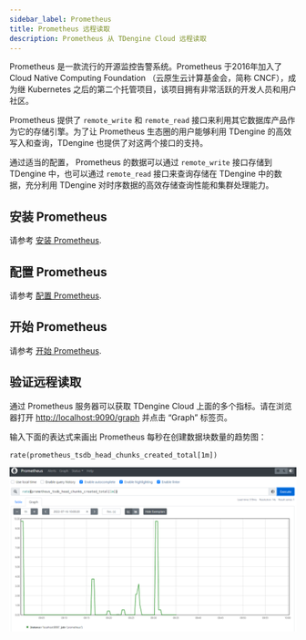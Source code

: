 ```yaml
---
sidebar_label: Prometheus
title: Prometheus 远程读取
description: Prometheus 从 TDengine Cloud 远程读取   
---
```


Prometheus 是一款流行的开源监控告警系统。Prometheus 于2016年加入了 Cloud Native Computing Foundation （云原生云计算基金会，简称 CNCF），成为继 Kubernetes 之后的第二个托管项目，该项目拥有非常活跃的开发人员和用户社区。

Prometheus 提供了 `remote_write` 和 `remote_read` 接口来利用其它数据库产品作为它的存储引擎。为了让 Prometheus 生态圈的用户能够利用 TDengine 的高效写入和查询，TDengine 也提供了对这两个接口的支持。

通过适当的配置， Prometheus 的数据可以通过 `remote_write` 接口存储到 TDengine 中，也可以通过 `remote_read` 接口来查询存储在 TDengine 中的数据，充分利用 TDengine 对时序数据的高效存储查询性能和集群处理能力。

## 安装 Prometheus

请参考 [安装 Prometheus](https://docs.taosdata.com/cloud/data-in/prometheus#install-prometheus).

## 配置 Prometheus

请参考 [配置 Prometheus](https://docs.taosdata.com/cloud/prometheus/#configure-prometheus).

## 开始 Prometheus

请参考 [开始 Prometheus](https://docs.taosdata.com/cloud/data-in/prometheus/#start-prometheus).

## 验证远程读取

通过 Prometheus 服务器可以获取 TDengine Cloud 上面的多个指标。请在浏览器打开 <http://localhost:9090/graph> 并点击 “Graph” 标签页。

输入下面的表达式来画出 Prometheus 每秒在创建数据块数量的趋势图：

```
rate(prometheus_tsdb_head_chunks_created_total[1m])
```

![TDengine prometheus remote_read](prometheus/prometheus_read.webp)

